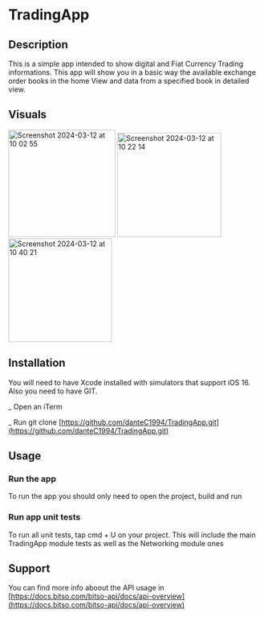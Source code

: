 # TradingApp
## Description
This is a simple app intended to show digital and Fiat Currency Trading informations.
This app will show you in a basic way the available exchange order books in the home View and data from a specified book in detailed view.

## Visuals

<img width="213" alt="Screenshot 2024-03-12 at 10 02 55" src="https://github.com/danteC1994/TradingApp/assets/116042202/00c49646-36ce-4ad3-8325-3fad162301b6">
<img width="207" alt="Screenshot 2024-03-12 at 10 22 14" src="https://github.com/danteC1994/TradingApp/assets/116042202/8e9ab686-367c-4443-a5fd-d6c446b447fa">
<img width="206" alt="Screenshot 2024-03-12 at 10 40 21" src="https://github.com/danteC1994/TradingApp/assets/116042202/6edee1b5-030d-4d69-a4cb-ce85ba661b0c">

## Installation

You will need to have Xcode installed with simulators that support iOS 16.
Also you need to have GIT.

_ Open an iTerm

_ Run git clone [https://github.com/danteC1994/TradingApp.git](https://github.com/danteC1994/TradingApp.git)

## Usage

### Run the app
To run the app you should only need to open the project, build and run

### Run app unit tests
To run all unit tests, tap cmd + U on your project. This will include the main TradingApp module tests as well as the Networking module ones

## Support

You can find more info aboout the API usage in [https://docs.bitso.com/bitso-api/docs/api-overview](https://docs.bitso.com/bitso-api/docs/api-overview)
